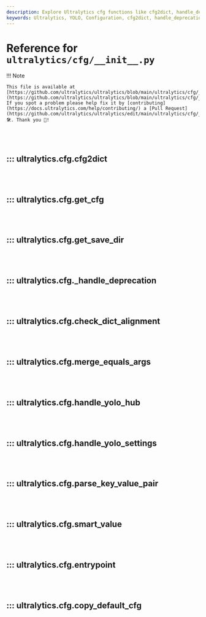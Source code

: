 ```yaml
---
description: Explore Ultralytics cfg functions like cfg2dict, handle_deprecation, merge_equal_args & more to handle YOLO settings and configurations efficiently.
keywords: Ultralytics, YOLO, Configuration, cfg2dict, handle_deprecation, merge_equals_args, handle_yolo_settings, copy_default_cfg, Image Detection
---
```


# Reference for `ultralytics/cfg/__init__.py`

!!! Note

    This file is available at [https://github.com/ultralytics/ultralytics/blob/main/ultralytics/cfg/__init__.py](https://github.com/ultralytics/ultralytics/blob/main/ultralytics/cfg/__init__.py). If you spot a problem please help fix it by [contributing](https://docs.ultralytics.com/help/contributing/) a [Pull Request](https://github.com/ultralytics/ultralytics/edit/main/ultralytics/cfg/__init__.py) 🛠️. Thank you 🙏!

<br><br>

## ::: ultralytics.cfg.cfg2dict

<br><br>

## ::: ultralytics.cfg.get_cfg

<br><br>

## ::: ultralytics.cfg.get_save_dir

<br><br>

## ::: ultralytics.cfg._handle_deprecation

<br><br>

## ::: ultralytics.cfg.check_dict_alignment

<br><br>

## ::: ultralytics.cfg.merge_equals_args

<br><br>

## ::: ultralytics.cfg.handle_yolo_hub

<br><br>

## ::: ultralytics.cfg.handle_yolo_settings

<br><br>

## ::: ultralytics.cfg.parse_key_value_pair

<br><br>

## ::: ultralytics.cfg.smart_value

<br><br>

## ::: ultralytics.cfg.entrypoint

<br><br>

## ::: ultralytics.cfg.copy_default_cfg

<br><br>
